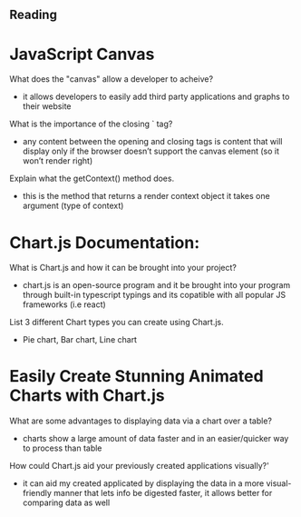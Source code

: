 ## Reading

# JavaScript Canvas

What does the "canvas" allow a developer to acheive?

+ it allows developers to easily add third party applications and graphs to their website

What is the importance of the closing `</canvas> tag?

+ any content between the opening and closing tags is content that will display only if the browser doesn’t support the canvas element (so it won’t render right)



Explain what the getContext() method does.

+ this is the method that returns a render context object it takes one argument (type of context)



# Chart.js Documentation:

What is Chart.js and how it can be brought into your project?

+ chart.js is an open-source program and it be brought into your program through built-in typescript typings and its copatible with all popular JS frameworks (i.e react)



List 3 different Chart types you can create using Chart.js.

+ Pie chart, Bar chart, Line chart



# Easily Create Stunning Animated Charts with Chart.js

What are some advantages to displaying data via a chart over a table?

+ charts show a large amount of data faster and in an easier/quicker way to process than table


How could Chart.js aid your previously created applications visually?'

+ it can aid my created applicated by displaying the data in a more visual-friendly manner that lets info be digested faster, it allows better for comparing data as well
